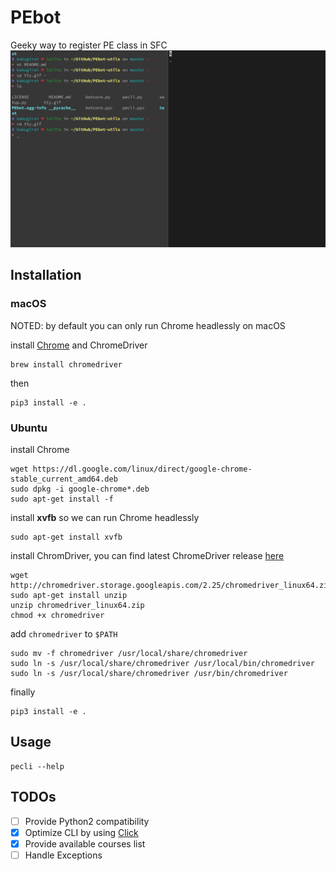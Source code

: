 # PEbot
Geeky way to register PE class in SFC
<img src="tty.gif" alt="tty.gif">
## Installation
### macOS
NOTED: by default you can only run Chrome headlessly on macOS

install [Chrome](https://www.google.com/chrome/browser/desktop/index.html) and ChromeDriver

```
brew install chromedriver
```

then

```
pip3 install -e .
```
### Ubuntu
install Chrome

```
wget https://dl.google.com/linux/direct/google-chrome-stable_current_amd64.deb
sudo dpkg -i google-chrome*.deb
sudo apt-get install -f
```

install **xvfb** so we can run Chrome headlessly

```
sudo apt-get install xvfb
```

install ChromDriver, you can find latest ChromeDriver release [here](https://sites.google.com/a/chromium.org/chromedriver/downloads)

```
wget http://chromedriver.storage.googleapis.com/2.25/chromedriver_linux64.zip
sudo apt-get install unzip
unzip chromedriver_linux64.zip
chmod +x chromedriver
```

add `chromedriver` to `$PATH`

```
sudo mv -f chromedriver /usr/local/share/chromedriver
sudo ln -s /usr/local/share/chromedriver /usr/local/bin/chromedriver
sudo ln -s /usr/local/share/chromedriver /usr/bin/chromedriver
```

finally

```
pip3 install -e .
```
## Usage

```
pecli --help
```

## TODOs
- [ ] Provide Python2 compatibility 
- [x] Optimize CLI by using [Click](http://click.pocoo.org/5/)
- [x] Provide available courses list
- [ ] Handle Exceptions
